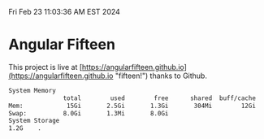 Fri Feb 23 11:03:36 AM EST 2024

# Angular Fifteen


This project is live at [https://angularfifteen.github.io](https://angularfifteen.github.io "fifteen!") thanks to Github.

```bash
System Memory
               total        used        free      shared  buff/cache   available
Mem:            15Gi       2.5Gi       1.3Gi       304Mi        12Gi        12Gi
Swap:          8.0Gi       1.3Mi       8.0Gi
System Storage
1.2G	.
```
